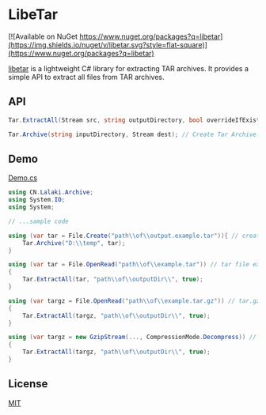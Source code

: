# LibeTar
[![Available on NuGet https://www.nuget.org/packages?q=libetar](https://img.shields.io/nuget/v/libetar.svg?style=flat-square)](https://www.nuget.org/packages?q=libetar)

[libetar](https://www.nuget.org/packages?q=libetar) is a lightweight C# library for extracting TAR archives. It provides a simple API to extract all files from TAR archives.

## API
```cs
Tar.ExtractAll(Stream src, string outputDirectory, bool overrideIfExisting);

Tar.Archive(string inputDirectory, Stream dest); // Create Tar Archive.
```

## Demo
[Demo.cs](https://github.com/lalakii/libetar/blob/master/Demo.cs)
```cs
using CN.Lalaki.Archive;
using System.IO;
using System;

// ...sample code

using (var tar = File.Create("path\\of\\output.example.tar")){ // create tar archive.
    Tar.Archive("D:\\temp", tar);
}

using (var tar = File.OpenRead("path\\of\\example.tar")) // tar file extract.
{
    Tar.ExtractAll(tar, "path\\of\\outputDir\\", true);
}

using (var targz = File.OpenRead("path\\of\\example.tar.gz")) // tar.gz file extract
{
    Tar.ExtractAll(targz, "path\\of\\outputDir\\", true);
}

using (var targz = new GzipStream(..., CompressionMode.Decompress)) // tar.gz stream extract
{
    Tar.ExtractAll(targz, "path\\of\\outputDir\\", true);
}
```
## License
[MIT](https://github.com/lalakii/libetar/blob/master/LICENSE)
